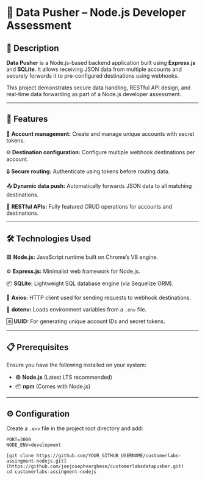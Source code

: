 # 🚀 Data Pusher – Node.js Developer Assessment

## 📜 Description

**Data Pusher** is a Node.js-based backend application built using **Express.js** and **SQLite**. It allows receiving JSON data from multiple accounts and securely forwards it to pre-configured destinations using webhooks.

This project demonstrates secure data handling, RESTful API design, and real-time data forwarding as part of a Node.js developer assessment.

---

## 🌟 Features

👤 **Account management:** Create and manage unique accounts with secret tokens.

🌐 **Destination configuration:** Configure multiple webhook destinations per account.

🔒 **Secure routing:** Authenticate using tokens before routing data.

📤 **Dynamic data push:** Automatically forwards JSON data to all matching destinations.

📄 **RESTful APIs:** Fully featured CRUD operations for accounts and destinations.

---

## 🛠 Technologies Used

🟩 **Node.js:** JavaScript runtime built on Chrome’s V8 engine.

⚙️ **Express.js:** Minimalist web framework for Node.js.

📦 **SQLite:** Lightweight SQL database engine (via Sequelize ORM).

🔁 **Axios:** HTTP client used for sending requests to webhook destinations.

🔐 **dotenv:** Loads environment variables from a `.env` file.

🆔 **UUID:** For generating unique account IDs and secret tokens.

---

## 📋 Prerequisites

Ensure you have the following installed on your system:

- 🟢 **Node.js** (Latest LTS recommended)
- 📦 **npm** (Comes with Node.js)

---

## ⚙️ Configuration

Create a `.env` file in the project root directory and add:

```env
PORT=3000
NODE_ENV=development

[git clone https://github.com/YOUR_GITHUB_USERNAME/customerlabs-assingment-nodejs.git](https://github.com/joejosephvarghese/customerlabsdatapusher.git)
cd customerlabs-assingment-nodejs

